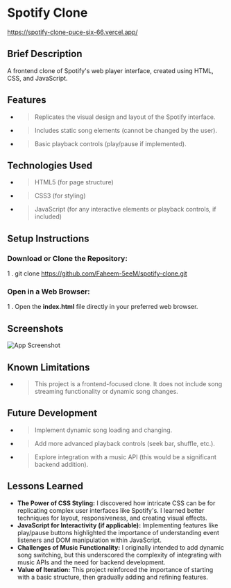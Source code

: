 # **Spotify Clone**
https://spotify-clone-puce-six-66.vercel.app/
## Brief Description
A frontend clone of Spotify's web player interface, created using HTML, CSS, and JavaScript.

## Features

- > Replicates the visual design and layout of the Spotify interface.
- > Includes static song elements (cannot be changed by the user).
- > Basic playback controls (play/pause if implemented).

## Technologies Used

- >HTML5 (for page structure)
- >CSS3 (for styling)
- >JavaScript (for any interactive elements or playback controls, if included)

## Setup Instructions

### Download or Clone the Repository:
1 . git clone https://github.com/Faheem-5eeM/spotify-clone.git

### Open in a Web Browser:

1 . Open the **index.html** file directly in your preferred web browser.

## Screenshots

![App Screenshot](https://github.com/Faheem-5eeM/spotify-clone/blob/main/Screenshot%202024-03-14%20132909.png)

## Known Limitations

- > This project is a frontend-focused clone. It does not include song streaming functionality or dynamic song changes.

## Future Development

- > Implement dynamic song loading and changing.
- > Add more advanced playback controls (seek bar, shuffle, etc.).
- > Explore integration with a music API (this would be a significant backend addition).

## Lessons Learned

* **The Power of CSS Styling:** I discovered how intricate CSS can be for replicating complex user interfaces like Spotify's.  I learned better techniques for layout, responsiveness, and creating visual effects.
* **JavaScript for Interactivity (if applicable):**  Implementing features like play/pause buttons highlighted the importance of understanding event listeners and DOM manipulation within JavaScript. 
* **Challenges of Music Functionality:** I originally intended to add dynamic song switching, but this underscored the complexity of integrating with music APIs and the need for backend development.
* **Value of Iteration:** This project reinforced the importance of starting with a basic structure, then gradually adding and refining features. 












